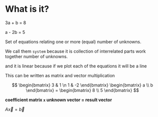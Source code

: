 # What is it?

3a + b = 8

a - 2b = 5

Set of equations relating one or more (equal) number of unknowns.

We call them `system` because it is collection of interrelated parts work together number of unknowns.

and it is linear because if we plot each of the equations it will be a line 

This can be written as matrix and vector multiplication

$$ \begin{bmatrix} 3 & 1 \n 1 & -2 \end{bmatrix} \begin{bmatrix} a \\ b \end{bmatrix} = \begin{bmatrix} 8 \\ 5 \end{bmatrix}
$$

**coefficient matrix `x` unknown vector = result vector**

$A\vec{x} = \vec{b}$
